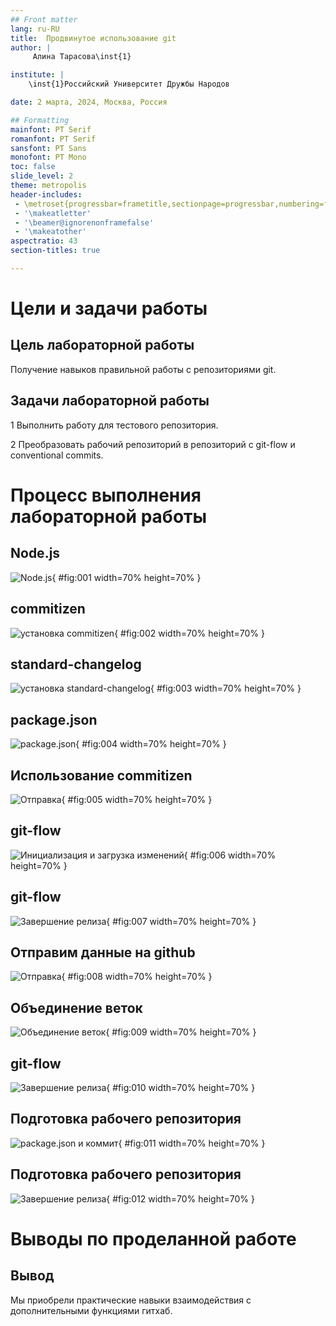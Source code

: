 ```yaml
---
## Front matter
lang: ru-RU
title:  Продвинутое использование git
author: |
	 Алина Тарасова\inst{1}

institute: |
	\inst{1}Российский Университет Дружбы Народов

date: 2 марта, 2024, Москва, Россия

## Formatting
mainfont: PT Serif
romanfont: PT Serif
sansfont: PT Sans
monofont: PT Mono
toc: false
slide_level: 2
theme: metropolis
header-includes: 
 - \metroset{progressbar=frametitle,sectionpage=progressbar,numbering=fraction}
 - '\makeatletter'
 - '\beamer@ignorenonframefalse'
 - '\makeatother'
aspectratio: 43
section-titles: true

---
```


# Цели и задачи работы

## Цель лабораторной работы

Получение навыков правильной работы с репозиториями git.

## Задачи лабораторной работы

1 Выполнить работу для тестового репозитория.

2 Преобразовать рабочий репозиторий в репозиторий с git-flow и conventional commits.

# Процесс выполнения лабораторной работы

## Node.js

![Node.js](image/01.png){ #fig:001 width=70% height=70% }

## commitizen

![установка commitizen](image/02.png){ #fig:002 width=70% height=70% }

## standard-changelog

![установка standard-changelog](image/03.png){ #fig:003 width=70% height=70% }

## package.json

![package.json](image/04.png){ #fig:004 width=70% height=70% }

## Использование commitizen

![Отправка](image/05.png){ #fig:005 width=70% height=70% }

## git-flow

![Инициализация и загрузка изменений](image/06.png){ #fig:006 width=70% height=70% }

## git-flow

![Завершение релиза](image/07.png){ #fig:007 width=70% height=70% }

## Отправим данные на github

![Отправка](image/08.png){ #fig:008 width=70% height=70% }

## Объединение веток

![Объединение веток](image/09.png){ #fig:009 width=70% height=70% }

## git-flow

![Завершение релиза](image/10.png){ #fig:010 width=70% height=70% }

## Подготовка рабочего репозитория

![package.json и коммит](image/11.png){ #fig:011 width=70% height=70% }

## Подготовка рабочего репозитория

![Завершение релиза](image/12.png){ #fig:012 width=70% height=70% }

# Выводы по проделанной работе

## Вывод

Мы приобрели практические навыки взаимодействия с дополнительными функциями гитхаб.
